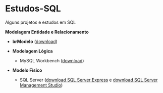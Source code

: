 # Estudos-SQL
Alguns projetos e estudos em SQL


**Modelagem Entidade e Relacionamento**
  - **brModelo** ([download](https://sourceforge.net/projects/brmodelo/))
  
- **Modelagem Lógica**
  - MySQL Workbench ([download](https://www.mysql.com/products/workbench/))
  
- **Modelo Físico**
  - SQL Server ([download SQL Server Express](https://www.microsoft.com/pt-br/download/details.aspx?id=101064) e [download SQL Server Management Studio](https://docs.microsoft.com/pt-br/sql/ssms/download-sql-server-management-studio-ssms?view=sql-server-ver16))
